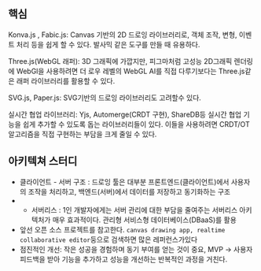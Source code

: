 
## 핵심

Konva.js , Fabic.js: Canvas 기반의 2D 드로잉 라이브러리로, 객체 조작, 변형, 이벤트 처리 등을 쉽게 할 수 있다. 발사믹 같은 도구를 만들 때 유용하다.

Three.js(WebGL 래퍼): 3D 그래픽에 가깝지만, 피그마처럼 고성능 2D그래픽 렌더링에 WebGl을 사용하려면 더 로우 레벨의 WebGL AI를 직접 다루기보다는 Three.js같은 래퍼 라이브러리를 활용할 수 있다.

SVG.js, Paper.js: SVG기반의 드로잉 라이브러리도 고려할수 있다.

실시간 협업 라이브러리: Yjs, Automerge(CRDT 구현), ShareDB등 실시간 협업 기능을 쉽게 추가할 수 있도록 돕는 라이브러리들이 있다. 이들을 사용하려면 CRDT/OT 알고리즘을 직접 구현하는 부담을 크게 줄일 수 있다.

## 아키텍쳐 스터디
- 클라이언트 - 서버 구조 : 드로잉 툴은 대부분 프론트엔드(클라이언트)에서 사용자의 조작을 처리하고, 백엔드(서버)에서 데이터를 저장하고 동기화하는 구조
- - 서버리스 : 1인 개발자에게는 서버 관리에 대한 부담을 줄여주는 서버리스 아키텍처가 매우 효과적이다. 관리형 서비스형 데이터베이스(DBaaS)를 활용
- 앞선 오픈 소스 프로젝트를 참고한다. `canvas drawing app, realtime collaborative editor`둥으로 검색하면 많은 레퍼런스가있다
- 점진적인 개선: 작은 성공을 경험하며 동기 부여를 얻는 것이 중요, MVP -> 사용자 피드백을 받아 기능을 추가하고 성능을 개선하는 반복적인 과정을 거친다.